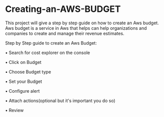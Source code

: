 # Creating-an-AWS-BUDGET
This project will give a step by 
step guide on how to create an Aws budget.
Aws budget is a service in Aws that helps can help organizations and companies to 
create and manage their revenue estimates.

<Steps>Step by Step guide to create an Aws Budget:<Steps/>

• Search for cost explorer on the console


• Click on Budget 


• Choose Budget type

• Set your Budget

• Configure alert

• Attach actions(optional but it's important you do so)

• Review

 
